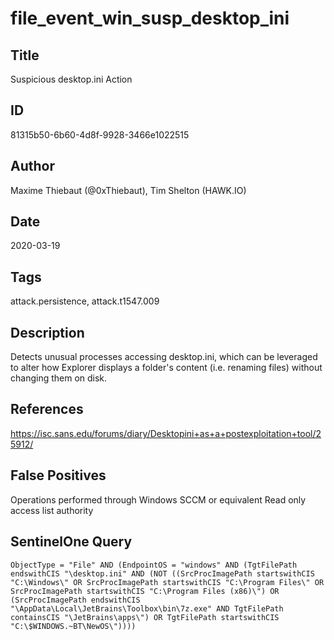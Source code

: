 # file_event_win_susp_desktop_ini

## Title
Suspicious desktop.ini Action

## ID
81315b50-6b60-4d8f-9928-3466e1022515

## Author
Maxime Thiebaut (@0xThiebaut), Tim Shelton (HAWK.IO)

## Date
2020-03-19

## Tags
attack.persistence, attack.t1547.009

## Description
Detects unusual processes accessing desktop.ini, which can be leveraged to alter how Explorer displays a folder's content (i.e. renaming files) without changing them on disk.

## References
https://isc.sans.edu/forums/diary/Desktopini+as+a+postexploitation+tool/25912/

## False Positives
Operations performed through Windows SCCM or equivalent
Read only access list authority

## SentinelOne Query
```
ObjectType = "File" AND (EndpointOS = "windows" AND (TgtFilePath endswithCIS "\desktop.ini" AND (NOT ((SrcProcImagePath startswithCIS "C:\Windows\" OR SrcProcImagePath startswithCIS "C:\Program Files\" OR SrcProcImagePath startswithCIS "C:\Program Files (x86)\") OR (SrcProcImagePath endswithCIS "\AppData\Local\JetBrains\Toolbox\bin\7z.exe" AND TgtFilePath containsCIS "\JetBrains\apps\") OR TgtFilePath startswithCIS "C:\$WINDOWS.~BT\NewOS\"))))

```